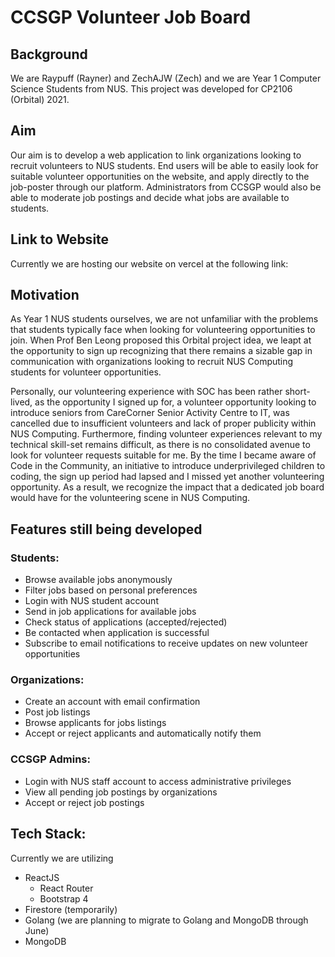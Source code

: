 # CCSGP Volunteer Job Board

## Background

We are Raypuff (Rayner) and ZechAJW (Zech) and we are Year 1 Computer Science Students from NUS. This project was developed for CP2106 (Orbital) 2021.

## Aim

Our aim is to develop a web application to link organizations looking to recruit volunteers to NUS students. End users will be able to easily look for suitable volunteer opportunities on the website, and apply directly to the job-poster through our platform. Administrators from CCSGP would also be able to moderate job postings and decide what jobs are available to students.

## Link to Website

Currently we are hosting our website on vercel at the following link:

## Motivation

As Year 1 NUS students ourselves, we are not unfamiliar with the problems that students typically face when looking for volunteering opportunities to join. When Prof Ben Leong proposed this Orbital project idea, we leapt at the opportunity to sign up recognizing that there remains a sizable gap in communication with organizations looking to recruit NUS Computing students for volunteer opportunities.

Personally, our volunteering experience with SOC has been rather short-lived, as the opportunity I signed up for, a volunteer opportunity looking to introduce seniors from CareCorner Senior Activity Centre to IT, was cancelled due to insufficient volunteers and lack of proper publicity within NUS Computing. Furthermore, finding volunteer experiences relevant to my technical skill-set remains difficult, as there is no consolidated avenue to look for volunteer requests suitable for me. By the time I became aware of Code in the Community, an initiative to introduce underprivileged children to coding, the sign up period had lapsed and I missed yet another volunteering opportunity. As a result, we recognize the impact that a dedicated job board would have for the volunteering scene in NUS Computing.

## Features still being developed

### Students:

- Browse available jobs anonymously
- Filter jobs based on personal preferences
- Login with NUS student account
- Send in job applications for available jobs
- Check status of applications (accepted/rejected)
- Be contacted when application is successful
- Subscribe to email notifications to receive updates on new volunteer opportunities

### Organizations:

- Create an account with email confirmation
- Post job listings
- Browse applicants for jobs listings
- Accept or reject applicants and automatically notify them

### CCSGP Admins:

- Login with NUS staff account to access administrative privileges
- View all pending job postings by organizations
- Accept or reject job postings

## Tech Stack:

Currently we are utilizing

- ReactJS
  - React Router
  - Bootstrap 4
- Firestore (temporarily)
- Golang (we are planning to migrate to Golang and MongoDB through June)
- MongoDB
